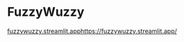 # FuzzyWuzzy
[fuzzywuzzy.streamlit.app](https://fuzzywuzzy.streamlit.app/)https://fuzzywuzzy.streamlit.app/

